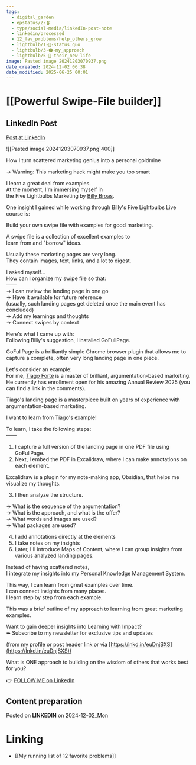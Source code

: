 ```yaml
---
tags:
  - digital_garden
  - epstatus/2-🪴
  - type/social-media/linkedIn-post-note
  - linkedin/processed
  - 12_fav_problems/help_others_grow
  - lightbulb/1-🔴-status_quo
  - lightbulb/3-🟠-my_approach
  - lightbulb/5-🔵-their_new-life
image: Pasted image 20241203070937.png
date_created: 2024-12-02 06:38
date_modified: 2025-06-25 00:01
---
```

# [[Powerful Swipe-File builder]]

## LinkedIn Post

[Post at LinkedIn](https://www.linkedin.com/posts/sebastiankamilli_how-i-turn-scattered-marketing-genius-into-activity-7269244414424662016-5GBL?utm_source=share&utm_medium=member_desktop)
  
![[Pasted image 20241203070937.png|400]]

How I turn scattered marketing genius into a personal goldmine  
  
→ Warning: This marketing hack might make you too smart  
  
I learn a great deal from examples.  
At the moment, I'm immersing myself in  
the Five Lightbulbs Marketing by [Billy Broas](https://www.linkedin.com/in/billybroas/).  
  
One insight I gained while working through Billy's Five Lightbulbs Live course is:  
  
Build your own swipe file with examples for good marketing.  
  
A swipe file is a collection of excellent examples to  
learn from and "borrow" ideas.  
  
Usually these marketing pages are very long.  
They contain images, text, links, and a lot to digest.  
  
I asked myself...  
How can I organize my swipe file so that:  
——  
→ I can review the landing page in one go  
→ Have it available for future reference  
(usually, such landing pages get deleted once the main event has concluded)  
→ Add my learnings and thoughts  
→ Connect swipes by context  
  
Here's what I came up with:  
Following Billy's suggestion, I installed GoFullPage.  
  
GoFullPage is a brilliantly simple Chrome browser plugin that allows me to capture a complete, often very long landing page in one piece.  
  
Let's consider an example:  
For me, [](https://www.linkedin.com/in/ACoAAAKCWZYB0BJT397p4ZgCANFOp93epEb3djc)[Tiago Forte](https://www.linkedin.com/in/tiagoforte/) is a master of brilliant, argumentation-based marketing.  
He currently has enrollment open for his amazing Annual Review 2025 (you can find a link in the comments).  

Tiago's landing page is a masterpiece built on years of experience with argumentation-based marketing.  
  
I want to learn from Tiago's example!  
  
To learn, I take the following steps:  
——  
1) I capture a full version of the landing page in one PDF file using GoFullPage.  
2) Next, I embed the PDF in Excalidraw, where I can make annotations on each element.  
  
Excalidraw is a plugin for my note-making app, Obsidian, that helps me visualize my thoughts.  
  
3) I then analyze the structure.  
  
→ What is the sequence of the argumentation?  
→ What is the approach, and what is the offer?  
→ What words and images are used?  
→ What packages are used?  
  
4) I add annotations directly at the elements  
5) I take notes on my insights  
6) Later, I'll introduce Maps of Content, where I can group insights from various analyzed landing pages.  
  
Instead of having scattered notes,  
I integrate my insights into my Personal Knowledge Management System.  
  
This way, I can learn from great examples over time.  
I can connect insights from many places.  
I learn step by step from each example.  
  
This was a brief outline of my approach to learning from great marketing examples.  

Want to gain deeper insights into Learning with Impact?  
➠ Subscribe to my newsletter for exclusive tips and updates  
  
(from my profile or post header link or via [https://lnkd.in/euDnjSXS](https://lnkd.in/euDnjSXS))  

What is ONE approach to building on the wisdom of others that works best for you?

👉 [FOLLOW ME on LinkedIn](https://www.linkedin.com/comm/mynetwork/discovery-see-all?usecase=PEOPLE_FOLLOWS&followMember=sebastiankamilli)

## Content preparation

Posted on **LINKEDIN** on 2024-12-02_Mon

# Linking

+ [[My running list of 12 favorite problems]]